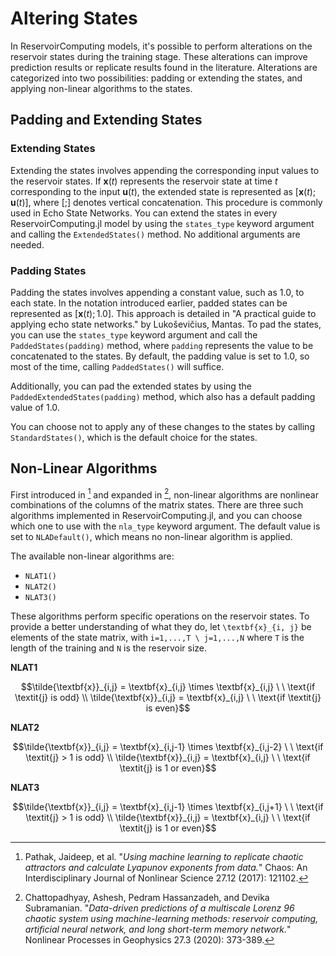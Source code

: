 # Altering States

In ReservoirComputing models, it's possible to perform alterations on the reservoir states during the training stage. These alterations can improve prediction results or replicate results found in the literature. Alterations are categorized into two possibilities: padding or extending the states, and applying non-linear algorithms to the states.

## Padding and Extending States

### Extending States

Extending the states involves appending the corresponding input values to the reservoir states. If $\textbf{x}(t)$ represents the reservoir state at time $t$ corresponding to the input $\textbf{u}(t)$, the extended state is represented as $[\textbf{x}(t); \textbf{u}(t)]$, where $[;]$ denotes vertical concatenation. This procedure is commonly used in Echo State Networks. You can extend the states in every ReservoirComputing.jl model by using the `states_type` keyword argument and calling the `ExtendedStates()` method. No additional arguments are needed.

### Padding States

Padding the states involves appending a constant value, such as 1.0, to each state. In the notation introduced earlier, padded states can be represented as $[\textbf{x}(t); 1.0]$. This approach is detailed in "A practical guide to applying echo state networks." by Lukoševičius, Mantas. To pad the states, you can use the `states_type` keyword argument and call the `PaddedStates(padding)` method, where `padding` represents the value to be concatenated to the states. By default, the padding value is set to 1.0, so most of the time, calling `PaddedStates()` will suffice.

Additionally, you can pad the extended states by using the `PaddedExtendedStates(padding)` method, which also has a default padding value of 1.0.

You can choose not to apply any of these changes to the states by calling `StandardStates()`, which is the default choice for the states.

## Non-Linear Algorithms

First introduced in [^1] and expanded in [^2], non-linear algorithms are nonlinear combinations of the columns of the matrix states. There are three such algorithms implemented in ReservoirComputing.jl, and you can choose which one to use with the `nla_type` keyword argument. The default value is set to `NLADefault()`, which means no non-linear algorithm is applied.

The available non-linear algorithms are:

  - `NLAT1()`
  - `NLAT2()`
  - `NLAT3()`

These algorithms perform specific operations on the reservoir states. To provide a better understanding of what they do, let ``\textbf{x}_{i, j}`` be elements of the state matrix, with ``i=1,...,T \ j=1,...,N`` where ``T`` is the length of the training and ``N`` is the reservoir size.

**NLAT1**

```math
\tilde{\textbf{x}}_{i,j} = \textbf{x}_{i,j} \times \textbf{x}_{i,j} \ \ \text{if \textit{j} is odd} \\
\tilde{\textbf{x}}_{i,j} = \textbf{x}_{i,j}  \ \ \text{if \textit{j} is even}
```

**NLAT2**

```math
\tilde{\textbf{x}}_{i,j} = \textbf{x}_{i,j-1} \times \textbf{x}_{i,j-2} \ \ \text{if \textit{j} > 1 is odd} \\
\tilde{\textbf{x}}_{i,j} = \textbf{x}_{i,j}  \ \ \text{if \textit{j} is 1 or even}
```

**NLAT3**

```math
\tilde{\textbf{x}}_{i,j} = \textbf{x}_{i,j-1} \times \textbf{x}_{i,j+1} \ \ \text{if \textit{j} > 1 is odd} \\
\tilde{\textbf{x}}_{i,j} = \textbf{x}_{i,j}  \ \ \text{if \textit{j} is 1 or even}
```

[^1]: Pathak, Jaideep, et al. "_Using machine learning to replicate chaotic attractors and calculate Lyapunov exponents from data._" Chaos: An Interdisciplinary Journal of Nonlinear Science 27.12 (2017): 121102.
[^2]: Chattopadhyay, Ashesh, Pedram Hassanzadeh, and Devika Subramanian. "_Data-driven predictions of a multiscale Lorenz 96 chaotic system using machine-learning methods: reservoir computing, artificial neural network, and long short-term memory network._" Nonlinear Processes in Geophysics 27.3 (2020): 373-389.
